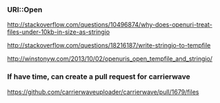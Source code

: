 

### URI::Open
http://stackoverflow.com/questions/10496874/why-does-openuri-treat-files-under-10kb-in-size-as-stringio

http://stackoverflow.com/questions/18216187/write-stringio-to-tempfile

http://winstonyw.com/2013/10/02/openuris_open_tempfile_and_stringio/

### If have time, can create a pull request for carrierwave
https://github.com/carrierwaveuploader/carrierwave/pull/1679/files

